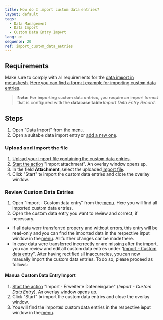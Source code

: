 ```yaml
---
title: How do I import custom data entries?
layout: default
tags:
  - Data Management
  - Data Import
  - Custom Data Entry Import
lang: en
sequence: 20
ref: import_custom_data_entries
---
```


## Requirements
Make sure to comply with all requirements for the [data import in metasfresh](Data_import_metasfresh). [Here you can find a format example for importing custom data entries](Import_format_example_data_entry).
 >**Note:** For importing custom data entries, you require an import format that is configured with the **database table** *Import Data Entry Record*.

## Steps
1. Open "Data Import" from the [menu](Menu).
1. Open a suitable data import entry or [add a new one](add_new_data_import_entry).

### Upload and import the file
1. [Upload your import file containing the custom data entries](File_handling).
1. [Start the action](StartAction) "Import attachment". An overlay window opens up.
1. In the field **Attachment**, select the uploaded [import file](Import_file_useful_tips).
1. Click "Start" to import the custom data entries and close the overlay window.

### Review Custom Data Entries
1. Open "Import - Custom data entry" from the [menu](Menu). Here you will find all imported custom data entries.
1. Open the custom data entry you want to review and correct, if necessary.
 - If all data were transferred properly and without errors, this entry will be read-only and you can find the imported data in the respective input window in the [menu](Menu). All further changes can be made there.
 - In case data were transferred incorrectly or are missing after the import, you can review and edit all custom data entries under "[Import - Custom data entry](Menu)". After having rectified all inaccuracies, you can now manually import the custom data entries. To do so, please proceed as follows:

#### Manual Custom Data Entry Import
1. [Start the action](StartAction) "Import - Erweiterte Dateneingabe" (*Import - Custom Data Entry*). An overlay window opens up.
1. Click "Start" to import the custom data entries and close the overlay window.
1. You will find the imported custom data entries in the respective input window in the [menu](Menu).
